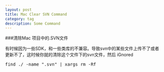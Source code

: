 ```yaml
---
layout: post
title: Mac Clear SVN Command
category: tag
description: Some Command
---
```

###清除Mac 项目中的.SVN文件

有时候因为一些SDK，和一些类库的不兼容。导致svn中的某些文件上传不了或者更新不了，这时候你就的清除这个文件下的svn文件，然后 iGnored

<pre class="prettyprint">find ./ -name ".svn" | xargs rm -Rf</pre>

